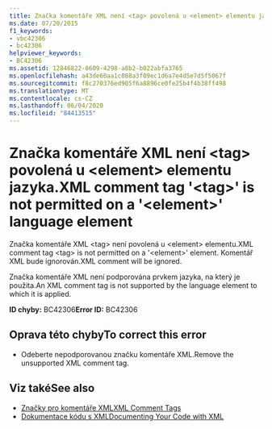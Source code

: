 ```yaml
---
title: Značka komentáře XML není <tag> povolená u <element> elementu jazyka.
ms.date: 07/20/2015
f1_keywords:
- vbc42306
- bc42306
helpviewer_keywords:
- BC42306
ms.assetid: 12846822-0609-4298-a8b2-b022abfa3765
ms.openlocfilehash: a43de60aa1c088a3f09ec1d6a7e4d5e7d5f5067f
ms.sourcegitcommit: f8c270376ed905f6a8896ce0fe25b4f4b38ff498
ms.translationtype: MT
ms.contentlocale: cs-CZ
ms.lasthandoff: 06/04/2020
ms.locfileid: "84413515"
---
```

# <a name="xml-comment-tag-tag-is-not-permitted-on-a-element-language-element"></a><span data-ttu-id="a4d35-102">Značka komentáře XML není \<tag> povolená u \<element> elementu jazyka.</span><span class="sxs-lookup"><span data-stu-id="a4d35-102">XML comment tag '\<tag>' is not permitted on a '\<element>' language element</span></span>
<span data-ttu-id="a4d35-103">Značka komentáře XML \<tag> není povolená u \<element> elementu.</span><span class="sxs-lookup"><span data-stu-id="a4d35-103">XML comment tag \<tag> is not permitted on a '\<element>' element.</span></span> <span data-ttu-id="a4d35-104">Komentář XML bude ignorován.</span><span class="sxs-lookup"><span data-stu-id="a4d35-104">XML comment will be ignored.</span></span>  
  
 <span data-ttu-id="a4d35-105">Značka komentáře XML není podporována prvkem jazyka, na který je použita.</span><span class="sxs-lookup"><span data-stu-id="a4d35-105">An XML comment tag is not supported by the language element to which it is applied.</span></span>  
  
 <span data-ttu-id="a4d35-106">**ID chyby:** BC42306</span><span class="sxs-lookup"><span data-stu-id="a4d35-106">**Error ID:** BC42306</span></span>  
  
## <a name="to-correct-this-error"></a><span data-ttu-id="a4d35-107">Oprava této chyby</span><span class="sxs-lookup"><span data-stu-id="a4d35-107">To correct this error</span></span>  
  
- <span data-ttu-id="a4d35-108">Odeberte nepodporovanou značku komentáře XML.</span><span class="sxs-lookup"><span data-stu-id="a4d35-108">Remove the unsupported XML comment tag.</span></span>  
  
## <a name="see-also"></a><span data-ttu-id="a4d35-109">Viz také</span><span class="sxs-lookup"><span data-stu-id="a4d35-109">See also</span></span>

- [<span data-ttu-id="a4d35-110">Značky pro komentáře XML</span><span class="sxs-lookup"><span data-stu-id="a4d35-110">XML Comment Tags</span></span>](../language-reference/xmldoc/index.md)
- [<span data-ttu-id="a4d35-111">Dokumentace kódu s XML</span><span class="sxs-lookup"><span data-stu-id="a4d35-111">Documenting Your Code with XML</span></span>](../programming-guide/program-structure/documenting-your-code-with-xml.md)
